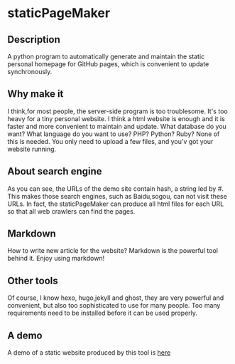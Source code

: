 # staticPageMaker

## Description
A python program to automatically generate and maintain the static personal homepage for GitHub pages, which is convenient to update synchronously.

## Why make it
I think,for most people, the server-side program is too troublesome. It's too heavy for a tiny personal website. I think a html website is enough and it is faster and more convenient to maintain and update. What database do you want? What language do you want to use? PHP? Python? Ruby? None of this is needed. You only need to upload a few files, and you'v got your website running.

## About search engine
As you can see, the URLs of the demo site contain hash, a string led by #. This makes those search engines, such as Baidu,sogou, can not visit these URLs. In fact, the staticPageMaker can produce all html files for each URL so that all web crawlers can find the pages.

## Markdown
How to write new article for the website? Markdown is the powerful tool behind it. Enjoy using markdown!

## Other tools
Of course, I know hexo, hugo,jekyll and ghost, they are very powerful and convenient, but also too sophisticated to use for many people. Too many requirements need to be installed before it can be used properly.

## A demo
A demo of a static website produced by this tool is [here](https://hioldbig.github.io/)


